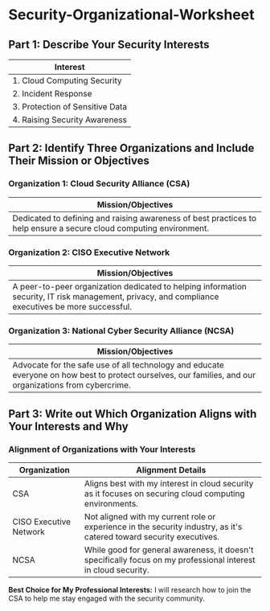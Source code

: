# Security-Organizational-Worksheet

## Part 1: Describe Your Security Interests

| Interest                  |
|---------------------------|
| 1. Cloud Computing Security |
| 2. Incident Response       |
| 3. Protection of Sensitive Data |
| 4. Raising Security Awareness |

## Part 2: Identify Three Organizations and Include Their Mission or Objectives

### Organization 1: Cloud Security Alliance (CSA)

| Mission/Objectives                                    |
|----------------------------------------------------|
| Dedicated to defining and raising awareness of best practices to help ensure a secure cloud computing environment. |

### Organization 2: CISO Executive Network

| Mission/Objectives                                    |
|----------------------------------------------------|
| A peer-to-peer organization dedicated to helping information security, IT risk management, privacy, and compliance executives be more successful. |

### Organization 3: National Cyber Security Alliance (NCSA)

| Mission/Objectives                                    |
|----------------------------------------------------|
| Advocate for the safe use of all technology and educate everyone on how best to protect ourselves, our families, and our organizations from cybercrime. |

## Part 3: Write out Which Organization Aligns with Your Interests and Why

### Alignment of Organizations with Your Interests

| Organization  | Alignment Details  |
|---------------|--------------------|
| CSA           | Aligns best with my interest in cloud security as it focuses on securing cloud computing environments. |
| CISO Executive Network | Not aligned with my current role or experience in the security industry, as it's catered toward security executives. |
| NCSA | While good for general awareness, it doesn't specifically focus on my professional interest in cloud security. |

**Best Choice for My Professional Interests:** I will research how to join the CSA to help me stay engaged with the security community.
